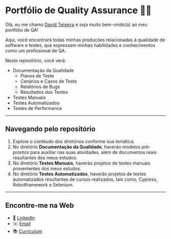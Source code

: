 # Portfólio de Quality Assurance 🤖🐞

Olá, eu me chamo [David Teixeira](https://github.com/davidtmasin) e seja muito bem-vindo(a) ao meu portfólio de QA! 

Aqui, você encontrará todas minhas produções relacionadas à qualidade de software e testes, que expressam minhas habilidades e conhecimentos como um profissional de QA.

Neste repositório, você verá:

- Documentação da Qualidade
  - Planos de Teste
  - Cenários e Casos de Teste
  - Relatórios de Bugs
  - Resultados dos Testes
- Testes Manuais
- Testes Automatizados
- Testes de Performance

---

## Navegando pelo repositório

1. Explore o contéudo dos diretórios conforme sua temática.
2. No diretório **Documentação da Qualidade**, haverão modelos pré-prontos para auxiliar nas suas atividades, além de documentos reais resultantes dos meus estudos.
3. No diretório **Testes Manuais**, haverão projetos de testes manuais provenientes dos meus estudos.
4. No diretório **Testes Automatizados**, haverão projetos de testes automatizados resultantes de cursos realizados, tais como, Cypress, Robotframework e Selenium.

---

## Encontre-me na Web
- 💼 [LinkedIn](https://www.linkedin.com/in/davidteixeirademasin/)
- ✉️ [Email](mailto:davidteixeira.info@gmail.com)
- 📚 [Curriculum](https://github.com/davidtmasin/davidtmasin/blob/main/curriculum.md)

